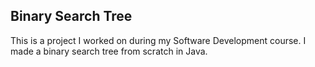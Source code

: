 <h2> Binary Search Tree </h2>

This is a project I worked on during my Software Development course. I made a binary search tree from scratch in Java.
